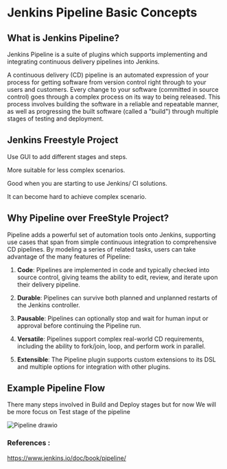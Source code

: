 # Jenkins Pipeline Basic Concepts

## What is Jenkins Pipeline?
Jenkins Pipeline is a suite of plugins which supports implementing and integrating continuous delivery pipelines into Jenkins.

A continuous delivery (CD) pipeline is an automated expression of your process for getting software from version control right through to your users and customers. Every change to your software (committed in source control) goes through a complex process on its way to being released. This process involves building the software in a reliable and repeatable manner, as well as progressing the built software (called a "build") through multiple stages of testing and deployment.

## Jenkins Freestyle Project 

Use GUI to add different stages and steps.

More suitable for less complex scenarios.

Good when you are starting to use Jenkins/ CI solutions.

It can become hard to achieve complex scenario.


## Why Pipeline over FreeStyle Project?
Pipeline adds a powerful set of automation tools onto Jenkins, supporting use cases that span from simple continuous integration to comprehensive CD pipelines. By modeling a series of related tasks, users can take advantage of the many features of Pipeline:

1. **Code**: Pipelines are implemented in code and typically checked into source control, giving teams the ability to edit, review, and iterate upon their delivery pipeline.

2. **Durable**: Pipelines can survive both planned and unplanned restarts of the Jenkins controller.

3. **Pausable**: Pipelines can optionally stop and wait for human input or approval before continuing the Pipeline run.

4. **Versatile**: Pipelines support complex real-world CD requirements, including the ability to fork/join, loop, and perform work in parallel.

5. **Extensible**: The Pipeline plugin supports custom extensions to its DSL and multiple options for integration with other plugins.

## Example Pipeline Flow

There many steps involved in Build and Deploy stages but for now We will be more focus on Test stage of the pipeline

![Pipeline drawio](https://github.com/dhvanikam/JenkinsPipeline/assets/73573915/1616f521-4de1-4313-a2f1-26f0d97e3d09)

### References :

  https://www.jenkins.io/doc/book/pipeline/ 
